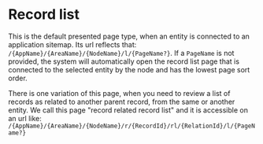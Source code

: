 ﻿<!--{"sort_order":7, "name": "record-list", "label": "Record list"}-->
# Record list

This is the default presented page type, when an entity is connected to an application sitemap. Its url reflects that: `/{AppName}/{AreaName}/{NodeName}/l/{PageName?}`. If a `PageName` is not provided, the system will automatically open the record list page that is connected to the selected entity by the node and has the lowest page sort order.

There is one variation of this page, when you need to review a list of records as related to another parent record, from the same or another entity. We call this page "record related record list" and it is accessible on an url like: `/{AppName}/{AreaName}/{NodeName}/r/{RecordId}/rl/{RelationId}/l/{PageName?}`